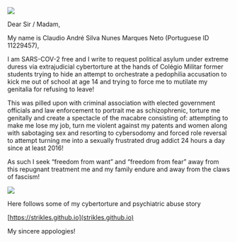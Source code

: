 ![](https://raw.githubusercontent.com/strikles/atac/main/assets/img/IMG_0922.PNG)

Dear Sir / Madam,

My name is Claudio André Silva Nunes Marques Neto 
(Portuguese ID 11229457), 

I am SARS-COV-2 free and I write to request political asylum under extreme duress via extrajudicial cybertorture at the hands of Colégio Militar former students trying to hide an attempt to orchestrate a pedophilia accusation to kick me out of school at age 14 and trying to force me to mutilate my genitalia for refusing to leave!

This was pilled upon with criminal association with elected government officials and law enforcement to portrait me as schizophrenic, torture me genitally and create a spectacle of the macabre consisting of: attempting to make me lose my job, turn me violent against my patents and women along with sabotaging sex and resorting to cybersodomy and forced role reversal to attempt turning me into a sexually frustrated drug addict 24 hours a day since at least 2016!

As such I seek “freedom from want” and “freedom from fear” away from this repugnant treatment me and my family endure and away from the claws of fascism!

![](https://raw.githubusercontent.com/strikles/atac/main/assets/img/IMG_0918.JPG)

Here follows some of my cybertorture and psychiatric abuse story

[https://strikles.github.io](strikles.github.io)

My sincere appologies!